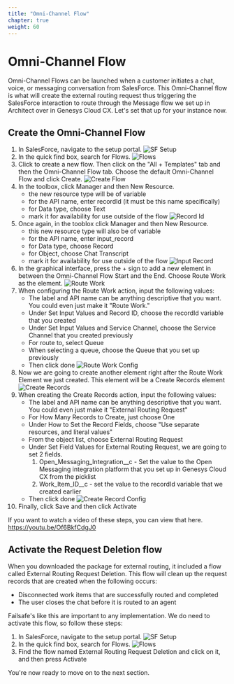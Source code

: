 ```yaml
---
title: "Omni-Channel Flow"
chapter: true
weight: 60
---
```


# Omni-Channel Flow
Omni-Channel Flows can be launched when a customer initiates a chat, voice, or messaging conversation from SalesForce. This Omni-Channel flow is what will create the external routing request thus triggering the SalesForce interaction to route through the Message flow we set up in Architect over in Genesys Cloud CX. Let's set that up for your instance now. 

## Create the Omni-Channel Flow
1. In SalesForce, navigate to the setup portal. 
![SF Setup](/images/SFSetup.jpg)
2. In the quick find box, search for Flows.
![Flows](/images/flows.jpg)
3. Click to create a new flow. Then click on the "All + Templates" tab and then the Omni-Channel Flow tab. Choose the default Omni-Channel Flow and click Create.
![Create Flow](/images/createFlow.jpg)
4. In the toolbox, click Manager and then New Resource.
    - the new resource type will be of variable
    - for the API name, enter recordId (it must be this name specifically)
    - for Data type, choose Text
    - mark it for availability for use outside of the flow
    ![Record Id](/images/recordId.jpg)
5. Once again, in the tooblox click Manager and then New Resource. 
    - this new resource type will also be of variable
    - for the API name, enter input_record
    - for Data type, choose Record
    - for Object, choose Chat Transcript
    - mark it for availability for use outside of the flow
    ![Input Record](/images/input_Record.jpg)
6. In the graphical interface, press the + sign to add a new element in between the Omni-Channel Flow Start and the End. Choose Route Work as the element.
![Route Work](/images/routeWork.jpg)
7. When configuring the Route Work action, input the following values:
    - The label and API name can be anything descriptive that you want. You could even just make it "Route Work."
    - Under Set Input Values and Record ID, choose the recordId variable that you created
    - Under Set Input Values and Service Channel, choose the Service Channel that you created previously
    - For route to, select Queue 
    - When selecting a queue, choose the Queue that you set up previously
    - Then click done
    ![Route Work Config](/images/routeWorkConfig.jpg)
8. Now we are going to create another element right after the Route Work Element we just created. This element will be a Create Records element
![Create Records](/images/createRecords.jpg)
9. When creating the Create Records action, input the following values: 
    - The label and API name can be anything descriptive that you want. You could even just make it "External Routing Request"
    - For How Many Records to Create, just choose One
    - Under How to Set the Record Fields, choose "Use separate resources, and literal values"
    - From the object list, choose External Routing Request
    - Under Set Field Values for External Routing Request, we are going to set 2 fields. 
        1. Open_Messaging_Integration__c - Set the value to the Open Messaging integration platform that you set up in Genesys Cloud CX from the picklist
        2. Work_Item_ID__c - set the value to the recordId variable that we created earlier
    - Then click done
        ![Create Record Config](/images/createRecordConfig.jpg)
10. Finally, click Save and then click Activate

If you want to watch a video of these steps, you can view that here. https://youtu.be/Of6BkfCdgJ0 

## Activate the Request Deletion flow
When you downloaded the package for external routing, it included a flow called External Routing Request Deletion. This flow will clean up the request records that are created when the following occurs: 
   
- Disconnected work items that are successfully routed and completed
- The user closes the chat before it is routed to an agent

Failsafe's like this are important to any implementation. We do need to activate this flow, so follow these steps: 

1. In SalesForce, navigate to the setup portal. 
![SF Setup](/images/SFSetup.jpg)
2. In the quick find box, search for Flows.
![Flows](/images/flows.jpg)
3. Find the flow named External Routing Request Deletion and click on it, and then press Activate

You're now ready to move on to the next section. 
